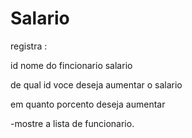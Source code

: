 # Salario


registra :

id
nome do fincionario
salario

de qual id voce deseja aumentar o salario

em quanto porcento deseja aumentar


-mostre a lista de funcionario.
